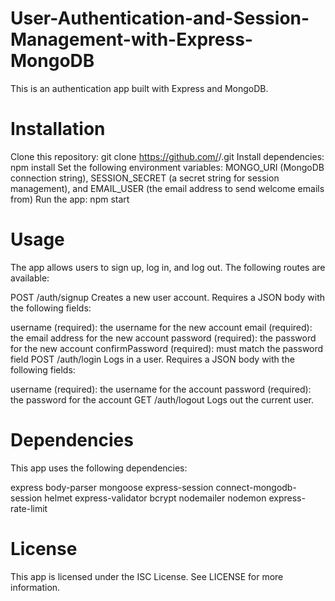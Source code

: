 # User-Authentication-and-Session-Management-with-Express-MongoDB

This is an authentication app built with Express and MongoDB.

# Installation
Clone this repository: git clone https://github.com/<username>/<repository>.git
Install dependencies: npm install
Set the following environment variables: MONGO_URI (MongoDB connection string), SESSION_SECRET (a secret string for session management), and EMAIL_USER (the email address to send welcome emails from)
Run the app: npm start
 # Usage
The app allows users to sign up, log in, and log out. The following routes are available:

POST /auth/signup
Creates a new user account. Requires a JSON body with the following fields:

username (required): the username for the new account
email (required): the email address for the new account
password (required): the password for the new account
confirmPassword (required): must match the password field
POST /auth/login
Logs in a user. Requires a JSON body with the following fields:

username (required): the username for the account
password (required): the password for the account
GET /auth/logout
Logs out the current user.

# Dependencies
This app uses the following dependencies:

express
body-parser
mongoose
express-session
connect-mongodb-session
helmet
express-validator
bcrypt
nodemailer
nodemon
express-rate-limit
# License
This app is licensed under the ISC License. See LICENSE for more information.
